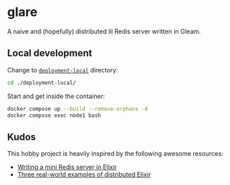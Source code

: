 # glare
A naive and (hopefully) distributed lil Redis server written in Gleam.

## Local development
Change to [`deployment-local`](./deployment-local/) directory:
```bash
cd ./deployment-local/
```

Start and get inside the container:
```bash
docker compose up --build --remove-orphans -d
docker compose exec node1 bash
```

## Kudos
This hobby project is heavily inspired by the following awesome resources:
- [Writing a mini Redis server in Elixir](https://kaiwern.com/posts/2022/04/04/writing-a-mini-redis-server-in-elixir/)
- [Three real-world examples of distributed Elixir](https://bigardone.dev/blog/2021/05/22/three-real-world-examples-of-distributed-elixir-pt-1)

